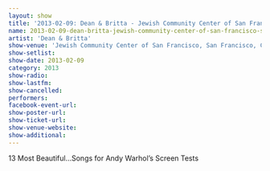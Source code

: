 ```yaml
---
layout: show
title: '2013-02-09: Dean & Britta - Jewish Community Center of San Francisco, San Francisco, CA, USA'
name: 2013-02-09-dean-britta-jewish-community-center-of-san-francisco-san-francisco-ca-usa
artist: 'Dean & Britta'
show-venue: 'Jewish Community Center of San Francisco, San Francisco, CA, USA'
show-setlist: 
show-date: 2013-02-09
category: 2013
show-radio: 
show-lastfm: 
show-cancelled: 
performers: 
facebook-event-url: 
show-poster-url: 
show-ticket-url: 
show-venue-website: 
show-additional: 
---
```


13 Most Beautiful…Songs for Andy Warhol’s Screen Tests